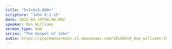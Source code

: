 ```yaml
---
title: "5+2+X=5,000+"
scripture: "John 6:1-15"
date: 2015-04-19T08:00:00Z
speaker: Ron Williams
sermon_type: 8am
series: "The Gospel of John"
audio: https://pcpc8amsermons.s3.amazonaws.com/20150419_8am_williams-553671ce2b40d.mp3 
---
```



